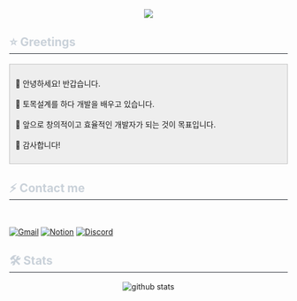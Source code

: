 <div align= "center">
    <img src="https://capsule-render.vercel.app/api?type=soft&color=0:bdc3c7,100:2c3e50&height=120&text=Stjoo's%20Github&animation=fadeIn&fontColor=ffffff&fontSize=36" />
</div>
    <div align= "left"> 
    <h2 style="border-bottom: 1px solid #21262d; color: #c9d1d9;"> ⭐ Greetings </h2>
</div>
    <div align= "lefr"> 
    <div class= "txc-textbox" style="background-color: #eeeeee; border: #c1c1c1 1px solid; padding: 10px;">
    <p data-ke-size="size16"> 💠 안녕하세요! 반갑습니다. <br/><br/> 💠 토목설계를 하다 개발을 배우고 있습니다. <br/><br/> 💠 앞으로 창의적이고 효율적인 개발자가 되는 것이 목표입니다. <br/><br/> 💠 감사합니다! </p>
</div> 
<div align= "left">
    <h2 style="border-bottom: 1px solid #21262d; color: #c9d1d9;">  ⚡ Contact me </h2> <br>
    
[![Gmail](https://img.shields.io/badge/Gmail-EA4335?style=for-the-badge&logo=Gmail&logoColor=white)](stjoo0925@gmail.com)
[![Notion](https://img.shields.io/badge/Notion-000000?style=for-the-badge&logo=Notion&logoColor=white)](https://www.notion.so/b086d56329474d83bd2f0d0809631f39?pvs=4)
[![Discord](https://img.shields.io/badge/Discord-5865F2?style=for-the-badge&logo=discord&logoColor=white)](https://discord.gg/Q5rchjTeZQ)

<div align= "left"> 
    <h2 style="border-bottom: 1px solid #21262d; color: #c9d1d9;">  🛠 Stats </h2>
</div>
<div align= "center"> 
<picture decoding="async" loading="lazy">
  <source media="(prefers-color-scheme: light)" srcset="https://pixel-profile-ui.vercel.app/api/github-stats?username=Stjoo0925&include_all_commits=true&pixelate_avatar=false&theme=road_trip&theme=road_trip&color=%23ffffffFF&hide=avatar">
  <source media="(prefers-color-scheme: dark)" srcset="https://pixel-profile-ui.vercel.app/api/github-stats?username=Stjoo0925&include_all_commits=true&pixelate_avatar=false&theme=road_trip&theme=road_trip&color=%23ffffffFF&hide=avatar">
  <img alt="github stats" src="https://pixel-profile-ui.vercel.app/api/github-stats?username=Stjoo0925&include_all_commits=true&pixelate_avatar=false&theme=road_trip&theme=road_trip&color=%23ffffffFF&hide=avatar">
</picture>
</div> 

